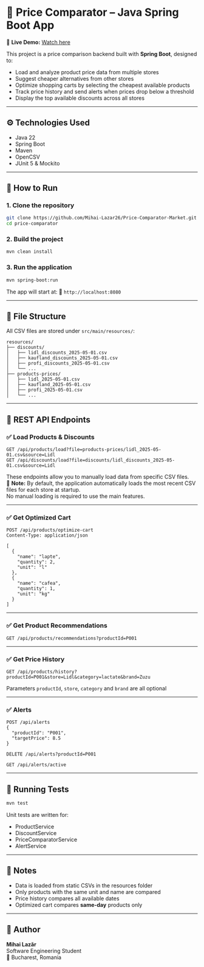 # 🛒 Price Comparator – Java Spring Boot App

📍 **Live Demo:** [Watch here](https://youtu.be/3FauXjIC-Ec) 

This project is a price comparison backend built with **Spring Boot**, designed to:

- Load and analyze product price data from multiple stores
- Suggest cheaper alternatives from other stores
- Optimize shopping carts by selecting the cheapest available products
- Track price history and send alerts when prices drop below a threshold
- Display the top available discounts across all stores

---

## ⚙️ Technologies Used

- Java 22
- Spring Boot
- Maven
- OpenCSV
- JUnit 5 & Mockito

---

## 🚀 How to Run

### 1. Clone the repository

```bash
git clone https://github.com/Mihai-Lazar26/Price-Comparator-Market.git
cd price-comparator
```
### 2. Build the project

```bash
mvn clean install
```
### 3. Run the application

```bash
mvn spring-boot:run
```

The app will start at:
📍 `http://localhost:8080`

---

## 📁 File Structure
All CSV files are stored under `src/main/resources/`:

```
resources/
├── discounts/
│   ├── lidl_discounts_2025-05-01.csv
│   ├── kaufland_discounts_2025-05-01.csv
│   ├── profi_discounts_2025-05-01.csv
│   └── ...
├── products-prices/
│   ├── lidl_2025-05-01.csv
│   ├── kaufland_2025-05-01.csv
│   ├── profi_2025-05-01.csv
│   └── ...
```

---

## 🔗 REST API Endpoints

### ✅ Load Products & Discounts

```http
GET /api/products/load?file=products-prices/lidl_2025-05-01.csv&source=Lidl
GET /api/discounts/load?file=discounts/lidl_discounts_2025-05-01.csv&source=Lidl
```

These endpoints allow you to manually load data from specific CSV files.  
📌 **Note:** By default, the application automatically loads the most recent CSV files for each store at startup.  
No manual loading is required to use the main features.

---

### ✅ Get Optimized Cart

```http
POST /api/products/optimize-cart
Content-Type: application/json

[
  {
    "name": "lapte",
    "quantity": 2,
    "unit": "l"
  },
  {
    "name": "cafea",
    "quantity": 1,
    "unit": "kg"
  }
]
```

---

### ✅ Get Product Recommendations

```http
GET /api/products/recommendations?productId=P001
```

---

### ✅ Get Price History

```http
GET /api/products/history?productId=P001&store=Lidl&category=lactate&brand=Zuzu
```
Parameters `productId`, `store`, `category` and `brand` are all optional

---

### ✅ Alerts

```http
POST /api/alerts
{
  "productId": "P001",
  "targetPrice": 8.5
}

DELETE /api/alerts?productId=P001

GET /api/alerts/active
```

---

## 🧪 Running Tests

```bash
mvn test
```

Unit tests are written for:

* ProductService
* DiscountService
* PriceComparatorService
* AlertService

---

## 🧠 Notes

* Data is loaded from static CSVs in the resources folder
* Only products with the same unit and name are compared
* Price history compares all available dates
* Optimized cart compares **same-day** products only

---

## 📅 Author

**Mihai Lazăr**  
Software Engineering Student  
📍 Bucharest, Romania  
